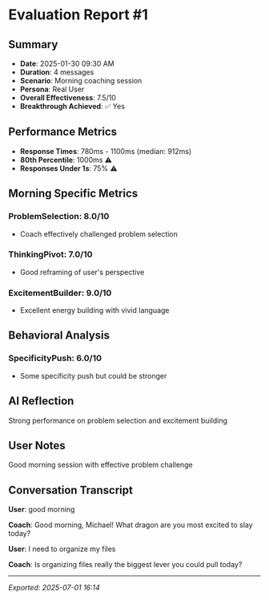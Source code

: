 # Evaluation Report #1

## Summary
- **Date**: 2025-01-30 09:30 AM
- **Duration**: 4 messages
- **Scenario**: Morning coaching session
- **Persona**: Real User
- **Overall Effectiveness**: 7.5/10
- **Breakthrough Achieved**: ✅ Yes

## Performance Metrics
- **Response Times**: 780ms - 1100ms (median: 912ms)
- **80th Percentile**: 1000ms ⚠️
- **Responses Under 1s**: 75% ⚠️

## Morning Specific Metrics
### ProblemSelection: 8.0/10
- Coach effectively challenged problem selection

### ThinkingPivot: 7.0/10
- Good reframing of user's perspective

### ExcitementBuilder: 9.0/10
- Excellent energy building with vivid language

## Behavioral Analysis
### SpecificityPush: 6.0/10
- Some specificity push but could be stronger

## AI Reflection
Strong performance on problem selection and excitement building

## User Notes
Good morning session with effective problem challenge

## Conversation Transcript

**User**: good morning

**Coach**: Good morning, Michael! What dragon are you most excited to slay today?

**User**: I need to organize my files

**Coach**: Is organizing files really the biggest lever you could pull today?

---
*Exported: 2025-07-01 16:14*
